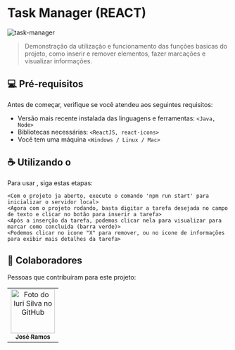 # Task Manager (REACT)

![task-manager](https://user-images.githubusercontent.com/77749469/221866241-f84c75c0-f4f2-48fc-ad30-b798344199b8.gif)

> Demonstração da utilização e funcionamento das funções basicas do projeto, como inserir e remover elementos, fazer marcações e visualizar informações.

## 💻 Pré-requisitos

Antes de começar, verifique se você atendeu aos seguintes requisitos:

* Versão mais recente instalada das linguagens e ferramentas: `<Java, Node>`
* Bibliotecas necessárias: `<ReactJS, react-icons>`
* Você tem uma máquina `<Windows / Linux / Mac>`


## ☕ Utilizando o <Task Manager>

Para usar <Task manager>, siga estas etapas:

```
<Com o projeto ja aberto, execute o comando 'npm run start' para inicializar o servidor local>
<Agora com o projeto rodando, basta digitar a tarefa desejada no campo de texto e clicar no botão para inserir a tarefa>
<Após a inserção da tarefa, podemos clicar nela para visualizar para marcar como concluida (barra verde)>
<Podemos clicar no icone "X" para remover, ou no icone de informações para exibir mais detalhes da tarefa>
```

## 🤝 Colaboradores

Pessoas que contribuíram para este projeto:

<table>
  <tr>
    <td align="center">
      <a href="#">
        <img src="https://avatars.githubusercontent.com/u/77749469?v=4" width="100px;" alt="Foto do Iuri Silva no GitHub"/><br>
        <sub>
          <b>José Ramos</b>
        </sub>
      </a>
    </td>
  </tr>
</table>
